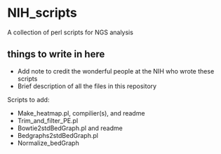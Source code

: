 # NIH_scripts
A collection of perl scripts for NGS analysis


## things to write in here

- Add note to credit the wonderful people at the NIH who wrote these scripts
- Brief description of all the files in this repository


Scripts to add:
- Make_heatmap.pl, compilier(s), and readme
- Trim_and_filter_PE.pl
- Bowtie2stdBedGraph.pl and readme
- Bedgraphs2stdBedGraph.pl
- Normalize_bedGraph
